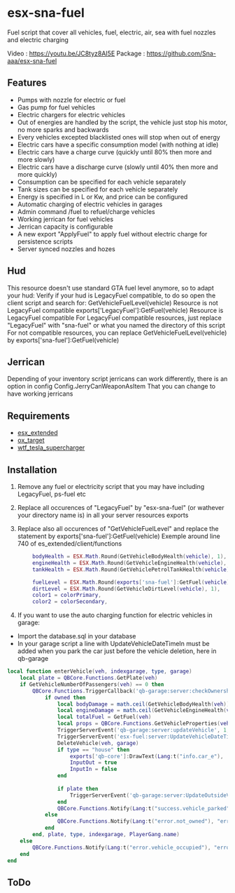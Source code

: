 # esx-sna-fuel
Fuel script that cover all vehicles, fuel, electric, air, sea with fuel nozzles and electric charging

Video : https://youtu.be/JC8tyz8AI5E
Package : https://github.com/Sna-aaa/esx-sna-fuel

## Features
- Pumps with nozzle for electric or fuel
- Gas pump for fuel vehicles
- Electric chargers for electric vehicles
- Out of energies are handled by the script, the vehicle just stop his motor, no more sparks and backwards
- Every vehicles excepted blacklisted ones will stop when out of energy
- Electric cars have a specific consumption model (with nothing at idle)
- Electric cars have a charge curve (quickly until 80% then more and more slowly)
- Electric cars have a discharge curve (slowly until 40% then more and more quickly)
- Consumption can be specified for each vehicle separately
- Tank sizes can be specified for each vehicle separately
- Energy is specified in L or Kw, and price can be configured
- Automatic charging of electric vehicles in garages
- Admin command /fuel to refuel/charge vehicles
- Working jerrican for fuel vehicles
- Jerrican capacity is configurable
- A new export "ApplyFuel" to apply fuel without electric charge for persistence scripts
- Server synced nozzles and hozes

## Hud
This resource doesn't use standard GTA fuel level anymore, so to adapt your hud:
Verify if your hud is LegacyFuel compatible, to do so open the client script and search for:
GetVehicleFuelLevel(vehicle)                Resource is not LegacyFuel compatible
exports['LegacyFuel']:GetFuel(vehicle)      Resource is LegacyFuel compatible
For LegacyFuel compatible resources, just replace "LegacyFuel" with "sna-fuel" or what you named the directory of this script
For not compatible resources, you can replace GetVehicleFuelLevel(vehicle) by exports['sna-fuel']:GetFuel(vehicle)

## Jerrican
Depending of your inventory script jerricans can work differently, there is an option in config
Config.JerryCanWeaponAsItem
That you can change to have working jerricans

## Requirements
- [esx_extended]()
- [ox_target](https://github.com/overextended/ox_target)
- [wtf_tesla_supercharger](https://github.com/wtf-fivem-mods/wtf_tesla_supercharger)

## Installation

1) Remove any fuel or electricity script that you may have including LegacyFuel, ps-fuel etc

2) Replace all occurences of "LegacyFuel" by "esx-sna-fuel" (or wathever your directory name is) in all your server resources exports

3) Replace also all occurences of "GetVehicleFuelLevel" and replace the statement by exports['sna-fuel']:GetFuel(vehicle)
Exemple around line 740 of es_extended/client/functions
```lua
        bodyHealth = ESX.Math.Round(GetVehicleBodyHealth(vehicle), 1),
        engineHealth = ESX.Math.Round(GetVehicleEngineHealth(vehicle), 1),
        tankHealth = ESX.Math.Round(GetVehiclePetrolTankHealth(vehicle), 1),

        fuelLevel = ESX.Math.Round(exports['sna-fuel']:GetFuel(vehicle), 1),    --Change
        dirtLevel = ESX.Math.Round(GetVehicleDirtLevel(vehicle), 1),
        color1 = colorPrimary,
        color2 = colorSecondary,

```
4) If you want to use the auto charging function for electric vehicles in garage:
- Import the database.sql in your database
- In your garage script a line with UpdateVehicleDateTimeIn must be added when you park the car just before the vehicle deletion, here in qb-garage
```lua
local function enterVehicle(veh, indexgarage, type, garage)
    local plate = QBCore.Functions.GetPlate(veh)
    if GetVehicleNumberOfPassengers(veh) == 0 then
        QBCore.Functions.TriggerCallback('qb-garage:server:checkOwnership', function(owned)
            if owned then
                local bodyDamage = math.ceil(GetVehicleBodyHealth(veh))
                local engineDamage = math.ceil(GetVehicleEngineHealth(veh))
                local totalFuel = GetFuel(veh)
                local props = QBCore.Functions.GetVehicleProperties(veh)
                TriggerServerEvent('qb-garage:server:updateVehicle', 1, totalFuel, engineDamage, bodyDamage, plate, indexgarage, type, PlayerGang.name, Damages)
                TriggerServerEvent('esx-fuel:server:UpdateVehicleDateTimeIn', plate)     --Change
                DeleteVehicle(veh, garage)
                if type == "house" then
                    exports['qb-core']:DrawText(Lang:t("info.car_e"), 'left')
                    InputOut = true
                    InputIn = false
                end
    
                if plate then
                    TriggerServerEvent('qb-garage:server:UpdateOutsideVehicle', plate, nil)
                end
                QBCore.Functions.Notify(Lang:t("success.vehicle_parked"), "primary", 4500)
            else
                QBCore.Functions.Notify(Lang:t("error.not_owned"), "error", 3500)
            end
        end, plate, type, indexgarage, PlayerGang.name)
    else
        QBCore.Functions.Notify(Lang:t("error.vehicle_occupied"), "error", 5000)
    end
end
```
## ToDo
